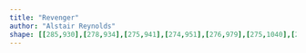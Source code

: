 ```yaml
---
title: "Revenger"
author: "Alstair Reynolds"
shape: [[285,930],[278,934],[275,941],[274,951],[276,979],[275,1040],[277,1088],[276,1128],[274,1141],[274,1172],[273,1186],[271,1192],[274,1235],[272,1259],[273,1275],[270,1343],[271,1376],[269,1437],[269,1537],[266,1600],[267,1617],[265,1654],[265,1694],[263,1702],[263,1732],[261,1740],[260,1757],[262,1853],[260,1875],[261,1898],[259,1917],[261,1952],[259,1959],[260,2013],[258,2085],[260,2100],[265,2104],[281,2107],[295,2105],[302,2108],[315,2106],[323,2109],[344,2108],[352,2105],[366,2106],[372,2104],[388,2103],[395,2099],[398,2085],[400,2008],[402,1988],[402,1951],[400,1934],[400,1832],[403,1783],[403,1732],[405,1718],[405,1700],[410,1682],[411,1650],[414,1633],[415,1554],[413,1535],[413,1489],[415,1473],[414,1459],[417,1445],[417,1440],[413,1431],[416,1406],[416,1399],[414,1393],[414,1376],[417,1364],[416,1343],[420,1324],[418,1314],[418,1300],[421,1287],[420,1259],[424,1243],[421,1233],[422,1202],[418,1192],[420,1157],[418,1149],[419,1124],[417,1101],[419,1090],[416,1077],[416,1041],[414,1024],[416,1015],[417,996],[417,963],[423,944],[421,941],[405,935],[321,930]]
---
```

